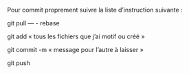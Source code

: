 Pour commit proprement suivre la liste d’instruction suivante :


git pull — - rebase

git add « tous les fichiers que j’ai motif ou créé »

git commit -m « message pour l’autre à laisser »

git push